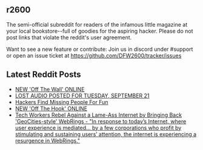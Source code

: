 ## r2600
The semi-official subreddit for readers of the infamous little magazine at your local bookstore--full of goodies for the aspiring hacker. Please do not post links that violate the reddit's user agreement.

Want to see a new feature or contribute: 
Join us in discord under #support or open an issue ticket at https://github.com/DFW2600/tracker/issues

## Latest Reddit Posts
<!-- BLOG-POST-LIST:START -->
- [NEW 'Off The Wall' ONLINE](https://2600.com/wall/21-09-2021)
- [LOST AUDIO POSTED FOR TUESDAY, SEPTEMBER 21](https://2600.com/content/lost-audio-posted-tuesday-september-21)
- [Hackers Find Missing People For Fun](https://www.reddit.com/r/2600/comments/ps6utj/hackers_find_missing_people_for_fun/)
- [NEW 'Off The Hook' ONLINE](https://2600.com/hook/15-09-2021)
- [Tech Workers Rebel Against a Lame-Ass Internet by Bringing Back 'GeoCities-style' WebRings - "In response to today’s Internet, where user experience is mediated... by a few corporations who profit by stimulating and sustaining users’ attention, the internet is experiencing a resurgence in WebRings."](https://www.reddit.com/r/2600/comments/plijgl/tech_workers_rebel_against_a_lameass_internet_by/)
<!-- BLOG-POST-LIST:END -->
